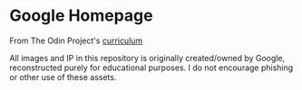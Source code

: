 # Google Homepage
From The Odin Project's [curriculum](http://www.theodinproject.com/courses/web-development-101/lessons/html-css)

All images and IP in this repository is originally created/owned by Google, reconstructed purely for educational purposes. I do not encourage phishing or other use of these assets.